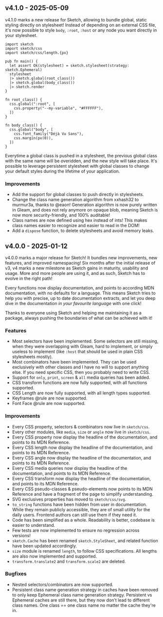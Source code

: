 ## v4.1.0 - 2025-05-09

v4.1.0 marks a new release for Sketch, allowing to bundle global, static styling
directly on stylesheet! Instead of depending on an external CSS file, it's now
possible to style `body`, `:root`, `:host` or any node you want directly in your
stylesheet.

```gleam
import sketch
import sketch/css
import sketch/css/length.{px}

pub fn main() {
  let assert Ok(stylesheet) = sketch.stylesheet(strategy: sketch.Ephemeral)
  stylesheet
  |> sketch.global(root_class())
  |> sketch.global(body_class())
  |> sketch.render
}

fn root_class() {
  css.global(":root", [
    css.property("--my-variable", "#FFFFFF"),
  ])
}

fn body_class() {
  css.global("body", [
    css.font_family("Déjà Vu Sans"),
    css.margin(px(0)),
  ])
}
```

Everytime a global class is pushed in a stylesheet, the previous global class
with the same name will be overidden, and the new style will take place. It's
possible to leverage persistent stylesheet with global classes to change your
default styles during the lifetime of your application.

### Improvements

- Add the support for global classes to push directly in stylesheets.
- Change the class name generation algorithm from xxhash32 to murmur3a, thanks
  to @eaon! Generation algorithm is now purely written in Gleam, and does not
  rely anymore on opaque blob, meaning Sketch is now more security-friendly, and
  100% auditable!
- Class names are now defined using hex instead of ints! This makes class names
  easier to recognize and easier to read in the DOM!
- Add a `dispose` function, to delete stylesheets and avoid memory leaks.

## v4.0.0 - 2025-01-12

v4.0.0 marks a major release for Sketch! It bundles new improvements, new
features, and improved namespacing! Six months after the initial release of v3,
v4 marks a new milestone as Sketch gains in maturity, usability and usage. More
and more people are using it, and as such, Sketch has to evolve in the right
path!

Every functions now display documentation, and points to according MDN
documentation, with no defaults for a language. This means Sketch tries to help
you with precise, up to date documentation extracts, and let you deep dive in
the documentation _in your favourite language_ with one click!

Thanks to everyone using Sketch and helping me maintaining it as a package,
always pushing the boundaries of what can be achieved with it!

### Features

- Most selectors have been implemented. Some selectors are still missing, when
  they were overlapping with Gleam, hard to implement, or simply useless to
  implement (like `:host` that should be used in plain CSS stylesheets mostly).
- Most combinators have been implemented. They can be used exclusively with
  other classes and I have no will to support anything else. If you need
  specific CSS, then you probably need to write CSS.
- Support for `only`, `print`, `screen` & `all` media queries has been added.
- CSS transform functions are now fully supported, with all functions supported.
- CSS Length are now fully supported, with all length types supported.
- Keyframes @rule are now supported.
- Font Face @rule are now supported.

### Improvements

- Every CSS property, selectors & combinators now live in `sketch/css`.
- Every other modules, like `media`, `size` or `angle` now live in `sketch/css`.
- Every CSS property now display the headline of the documentation, and points
  to its MDN Reference.
- Every CSS length now display the headline of the documentation, and points to
  its MDN Reference.
- Every CSS angle now display the headline of the documentation, and points to
  its MDN Reference.
- Every CSS media queries now display the headline of the documentation, and
  points to its MDN Reference.
- Every CSS transform now display the headline of the documentation, and points
  to its MDN Reference.
- Every CSS pseudo-classes & pseudo-elements now points to its MDN Reference and
  have a fragment of the page to simplify understanding.
- SVG exclusives properties has moved to `sketch/css/svg`.
- `to_string` functions have been hidden from user in documentation. While they
  remain publicly accessible, they are of small utility for the daily users.
  Frontend authors can still use them if they need it.
- Code has been simplified as a whole. Readability is better, codebase is easier
  to understand.
- Few tests are now implemented to ensure no regression across versions!
- `sketch.Cache` has been renamed `sketch.StyleSheet`, and related function have
  been updated accordingly.
- `size` module is renamed `length`, to follow CSS specifications. All lengths
  are also now implemented and supported.
- `transform.translate2` and `transform.scale2` are deleted.

### Bugfixes

- Nested selectors/combinators are now supported.
- Persistent class name generation strategy in caches have been removed to only
  keep Ephemeral class name generation strategy. Persistent vs Ephemeral caches
  are still there, but they now don't lead to different class names. One class
  == one class name no matter the cache they're in.
